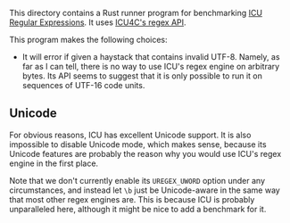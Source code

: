 This directory contains a Rust runner program for benchmarking [ICU
Regular Expressions][icu-regex]. It uses [ICU4C's regex API][uregex-api].

This program makes the following choices:

* It will error if given a haystack that contains invalid UTF-8. Namely, as far
as I can tell, there is no way to use ICU's regex engine on arbitrary bytes.
Its API seems to suggest that it is only possible to run it on sequences of
UTF-16 code units.

## Unicode

For obvious reasons, ICU has excellent Unicode support. It is also impossible
to disable Unicode mode, which makes sense, because its Unicode features are
probably the reason why you would use ICU's regex engine in the first place.

Note that we don't currently enable its `UREGEX_UWORD` option under any
circumstances, and instead let `\b` just be Unicode-aware in the same way that
most other regex engines are. This is because ICU is probably unparalleled
here, although it might be nice to add a benchmark for it.

[icu-regex]: https://unicode-org.github.io/icu/userguide/strings/regexp.html
[uregex-api]: https://unicode-org.github.io/icu-docs/apidoc/released/icu4c/uregex_8h.html
